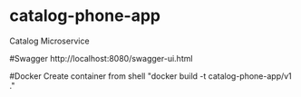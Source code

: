 # catalog-phone-app
Catalog Microservice

#Swagger
http://localhost:8080/swagger-ui.html

#Docker
Create container from shell "docker build -t catalog-phone-app/v1 ."